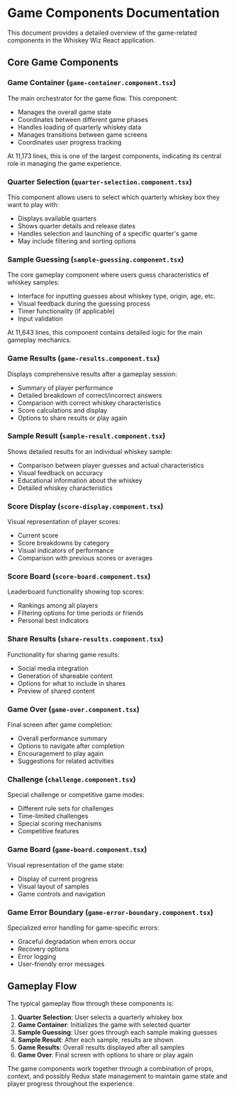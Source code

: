 # Game Components Documentation

This document provides a detailed overview of the game-related components in the Whiskey Wiz React application.

## Core Game Components

### Game Container (`game-container.component.tsx`)

The main orchestrator for the game flow. This component:

- Manages the overall game state
- Coordinates between different game phases
- Handles loading of quarterly whiskey data
- Manages transitions between game screens
- Coordinates user progress tracking

At 11,173 lines, this is one of the largest components, indicating its central role in managing the game experience.

### Quarter Selection (`quarter-selection.component.tsx`)

This component allows users to select which quarterly whiskey box they want to play with:

- Displays available quarters
- Shows quarter details and release dates
- Handles selection and launching of a specific quarter's game
- May include filtering and sorting options

### Sample Guessing (`sample-guessing.component.tsx`)

The core gameplay component where users guess characteristics of whiskey samples:

- Interface for inputting guesses about whiskey type, origin, age, etc.
- Visual feedback during the guessing process
- Timer functionality (if applicable)
- Input validation

At 11,643 lines, this component contains detailed logic for the main gameplay mechanics.

### Game Results (`game-results.component.tsx`)

Displays comprehensive results after a gameplay session:

- Summary of player performance
- Detailed breakdown of correct/incorrect answers
- Comparison with correct whiskey characteristics
- Score calculations and display
- Options to share results or play again

### Sample Result (`sample-result.component.tsx`)

Shows detailed results for an individual whiskey sample:

- Comparison between player guesses and actual characteristics
- Visual feedback on accuracy
- Educational information about the whiskey
- Detailed whiskey characteristics

### Score Display (`score-display.component.tsx`)

Visual representation of player scores:

- Current score
- Score breakdowns by category
- Visual indicators of performance
- Comparison with previous scores or averages

### Score Board (`score-board.component.tsx`)

Leaderboard functionality showing top scores:

- Rankings among all players
- Filtering options for time periods or friends
- Personal best indicators

### Share Results (`share-results.component.tsx`)

Functionality for sharing game results:

- Social media integration
- Generation of shareable content
- Options for what to include in shares
- Preview of shared content

### Game Over (`game-over.component.tsx`)

Final screen after game completion:

- Overall performance summary
- Options to navigate after completion
- Encouragement to play again
- Suggestions for related activities

### Challenge (`challenge.component.tsx`)

Special challenge or competitive game modes:

- Different rule sets for challenges
- Time-limited challenges
- Special scoring mechanisms
- Competitive features

### Game Board (`game-board.component.tsx`)

Visual representation of the game state:

- Display of current progress
- Visual layout of samples
- Game controls and navigation

### Game Error Boundary (`game-error-boundary.component.tsx`)

Specialized error handling for game-specific errors:

- Graceful degradation when errors occur
- Recovery options
- Error logging
- User-friendly error messages

## Gameplay Flow

The typical gameplay flow through these components is:

1. **Quarter Selection**: User selects a quarterly whiskey box
2. **Game Container**: Initializes the game with selected quarter
3. **Sample Guessing**: User goes through each sample making guesses
4. **Sample Result**: After each sample, results are shown
5. **Game Results**: Overall results displayed after all samples
6. **Game Over**: Final screen with options to share or play again

The game components work together through a combination of props, context, and possibly Redux state management to maintain game state and player progress throughout the experience.